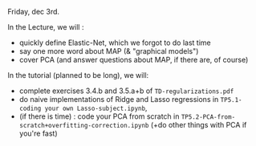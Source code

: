 Friday, dec 3rd.

In the Lecture, we will :
- quickly define Elastic-Net, which we forgot to do last time
- say one more word about MAP (& "graphical models")
- cover PCA (and answer questions about MAP, if there are, of course)

In the tutorial (planned to be long), we will:
- complete exercises 3.4.b and 3.5.a+b of  `TD-regularizations.pdf`
- do naive implementations of Ridge and Lasso regressions in `TP5.1-coding your own Lasso-subject.ipynb`,
- (if there is time) : code your PCA from scratch in `TP5.2-PCA-from-scratch+overfitting-correction.ipynb` (+do other things with PCA if you're fast)

